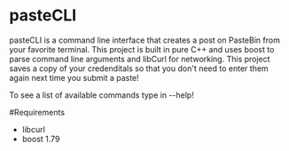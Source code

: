 # pasteCLI
pasteCLI is a command line interface that creates a post on PasteBin from your favorite terminal. This project is built in pure C++ and uses boost to parse command line arguments and libCurl for networking. This project saves a copy of your credenditals so that you don't need to enter them again next time you submit a paste!

To see a list of available commands type in --help!


#Requirements
- libcurl
- boost 1.79

